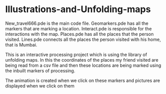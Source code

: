 # Illustrations-and-Unfolding-maps

New_travel666.pde is the main code file. 
Geomarkers.pde has all the markers that are marking a location. 
Interact.pde is responsible for the interactions with the map. 
Places.pde has all the places that the person visited. 
Lines.pde connects all the places the person visited with his home, that is Mumbai. 


This is an interactive processing project which is using the library of unfolding maps. In this the coordinates of the places my friend visited are being read from a csv file and then these locations are being marked using the inbuilt markers of processing. 

The animation is created when we click on these markers and pictures are displayed when we click on them 
